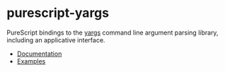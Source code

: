 purescript-yargs
====================

PureScript bindings to the [yargs](https://github.com/chevex/yargs) command line argument parsing library, including an applicative interface.

- [Documentation](docs/)
- [Examples](examples/)

